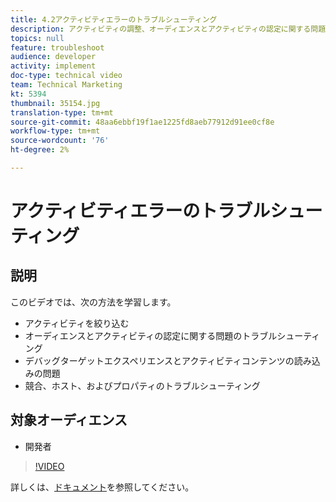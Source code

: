 ```yaml
---
title: 4.2アクティビティエラーのトラブルシューティング
description: アクティビティの調整、オーディエンスとアクティビティの認定に関する問題のトラブルシューティング、ターゲットエクスペリエンスとアクティビティコンテンツの読み込みに関する問題のデバッグ、競合、ホスト、およびプロパティのトラブルシューティング
topics: null
feature: troubleshoot
audience: developer
activity: implement
doc-type: technical video
team: Technical Marketing
kt: 5394
thumbnail: 35154.jpg
translation-type: tm+mt
source-git-commit: 48aa6ebbf19f1ae1225fd8aeb77912d91ee0cf8e
workflow-type: tm+mt
source-wordcount: '76'
ht-degree: 2%

---
```



# アクティビティエラーのトラブルシューティング

## 説明

このビデオでは、次の方法を学習します。

* アクティビティを絞り込む
* オーディエンスとアクティビティの認定に関する問題のトラブルシューティング
* デバッグターゲットエクスペリエンスとアクティビティコンテンツの読み込みの問題
* 競合、ホスト、およびプロパティのトラブルシューティング

## 対象オーディエンス

* 開発者

>[!VIDEO](https://video.tv.adobe.com/v/35154/?quality=12)

詳しくは、[ドキュメント](https://docs.adobe.com/content/help/en/target/using/troubleshoot/troubleshooting-target.html)を参照してください。
